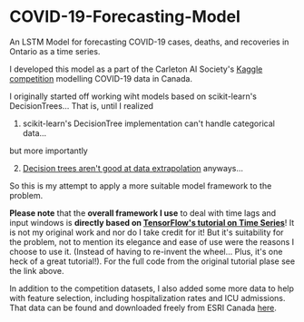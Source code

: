 # COVID-19-Forecasting-Model

An LSTM Model for forecasting COVID-19 cases, deaths, and recoveries in Ontario as a time series.

I developed this model as a part of the Carleton AI Society's [Kaggle competition](https://www.kaggle.com/c/cais-x-t1-2021/overview) modelling COVID-19 data in Canada.

I originally started off working wiht models based on scikit-learn's DecisionTrees... That is, until I realized 
1. scikit-learn's DecisionTree implementation can't handle categorical data...

but more importantly 

2. [Decision trees aren't good at data extrapolation](https://www.kaggle.com/c/web-traffic-time-series-forecasting/discussion/38352) anyways...

So this is my attempt to apply a more suitable model framework to the problem. 

**Please note** that the **overall framework I use** to deal with time lags and input windows is **directly based on [TensorFlow's tutorial on Time Series]((https://www.tensorflow.org/tutorials/structured_data/time_series))**! It is not my original work and nor do I take credit for it! But it's suitability for the problem, not to mention its elegance and ease of use were the reasons I choose to use it. (Instead of having to re-invent the wheel... Plus, it's one heck of a great tutorial!). For the full code from the original tutorial plase see the link above.

In addition to the competition datasets, I also added some more data to help with feature selection, including hospitalization rates and ICU admissions.
That data can be found and downloaded freely from ESRI Canada [here](https://resources-covid19canada.hub.arcgis.com/datasets/provincial-daily-totals).
